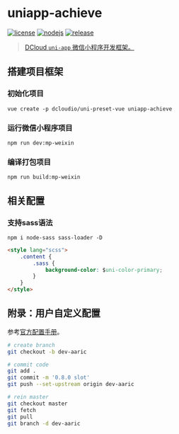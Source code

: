# uniapp-achieve

[![license](https://img.shields.io/badge/license-MIT-green.svg?style=flat&logo=github)](https://www.mit-license.org)
[![nodejs](https://img.shields.io/badge/node.js-13.12.0-brightgreen.svg?style=flat&logo=node.js)](https://nodejs.org)
[![release](https://img.shields.io/badge/release-0.8.0-blue.svg)](https://github.com/aaric/uniapp-achieve/releases)

> [DCloud `uni-app` 微信小程序开发框架。](https://uniapp.dcloud.io/quickstart)

## 搭建项目框架

### 初始化项目

```node
vue create -p dcloudio/uni-preset-vue uniapp-achieve
```

### 运行微信小程序项目

```node
npm run dev:mp-weixin
```

### 编译打包项目

```node
npm run build:mp-weixin
```

## 相关配置

### 支持sass语法

```node
npm i node-sass sass-loader -D
```

```html
<style lang="scss">
	.content {
		.sass {
			background-color: $uni-color-primary;
		}
	}
</style>
```

## 附录：用户自定义配置

参考[官方配置手册](https://cli.vuejs.org/config/)。

```bash
# create branch
git checkout -b dev-aaric

# commit code
git add .
git commit -m '0.8.0 slot'
git push --set-upstream origin dev-aaric

# rein master
git checkout master
git fetch
git pull
git branch -d dev-aaric
```
